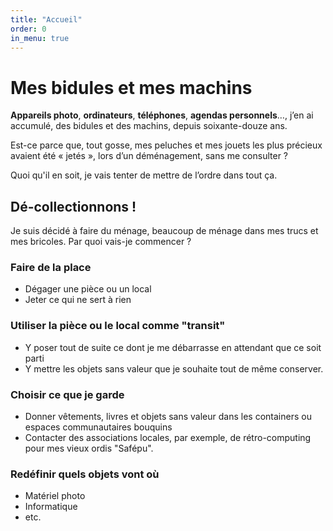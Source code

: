 ```yaml
---
title: "Accueil"
order: 0
in_menu: true
---
```

# Mes bidules et mes machins

**Appareils photo**, **ordinateurs**, **téléphones**, **agendas personnels**…, j’en ai accumulé, des bidules et des machins, depuis soixante-douze ans. 

Est-ce parce que, tout gosse, mes peluches et mes jouets les plus précieux avaient été « jetés », lors d’un déménagement, sans me consulter ?

Quoi qu'il en soit, je vais tenter de mettre de l’ordre dans tout ça. 


## Dé-collectionnons !

Je suis décidé à faire du ménage, beaucoup de ménage dans mes trucs et mes bricoles. Par quoi vais-je commencer ?

### Faire de la place
- Dégager une pièce ou un local
- Jeter ce qui ne sert à rien

### Utiliser la pièce ou le local comme "transit"
- Y poser tout de suite ce dont je me débarrasse en attendant que ce soit parti
- Y mettre les objets sans valeur que je souhaite tout de même conserver. 

### Choisir ce que je garde
- Donner vêtements, livres et objets sans valeur dans les containers ou espaces communautaires bouquins
- Contacter des associations locales, par exemple, de rétro-computing pour mes vieux ordis "Safépu".

### Redéfinir quels objets vont où
- Matériel photo
- Informatique
- etc. 